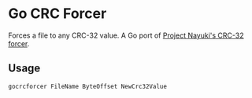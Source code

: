 # Go CRC Forcer

Forces a file to any CRC-32 value. A Go port of [Project Nayuki's CRC-32 forcer](https://www.nayuki.io/page/forcing-a-files-crc-to-any-value).

## Usage

```
gocrcforcer FileName ByteOffset NewCrc32Value
```
